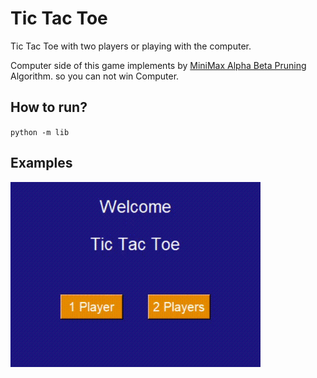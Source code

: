 # Tic Tac Toe
Tic Tac Toe with two players or playing with the computer.


Computer side of this game implements by [MiniMax Alpha Beta Pruning](https://de.wikipedia.org/wiki/Alpha-Beta-Suche) Algorithm.
so you can not win Computer.

## How to run?
<code>python -m lib</code>

## Examples
<div style="max-width: 400px">

![sample](sample.gif)
</div>

